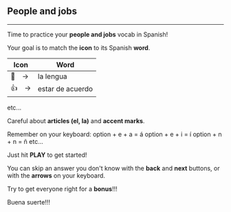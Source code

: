 ## People and jobs

---

Time to practice your **people and jobs** vocab in Spanish!

Your goal is to match the **icon** to its Spanish **word**.

| Icon | Word | 
| ---- | ---- |
| 👅　->  | la lengua |
| 👍　->  | estar de acuerdo | 

etc...

Careful about **articles (el, la)** and **accent marks**.

Remember on your keyboard: 
option + e + a = á
option + e + i = í
option + n + n = ñ
etc...

Just hit **PLAY** to get started!

You can skip an answer you don't know with the **back** and **next** buttons, or with the **arrows** on your keyboard.

Try to get everyone right for a **bonus**!!!

Buena suerte!!!
